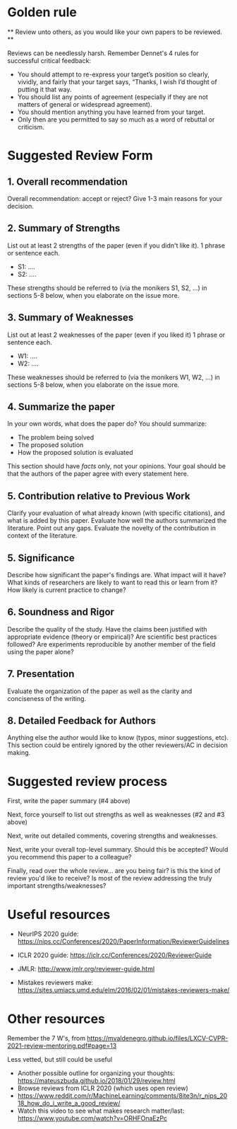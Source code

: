 # Golden rule

** Review unto others, as you would like your own papers to be reviewed. **

Reviews can be needlessly harsh. Remember Dennet's 4 rules for successful critical feedback:

* You should attempt to re-express your target’s position so clearly, vividly, and fairly that your target says, “Thanks, I wish I’d thought of putting it that way.
* You should list any points of agreement (especially if they are not matters of general or widespread agreement).
* You should mention anything you have learned from your target.
* Only then are you permitted to say so much as a word of rebuttal or criticism.

# Suggested Review Form

## 1. Overall recommendation

Overall recommendation: accept or reject?
Give 1-3 main reasons for your decision.

## 2. Summary of Strengths

List out at least 2 strengths of the paper (even if you didn't like it).
1 phrase or sentence each.

- S1: ....
- S2: ....

These strengths should be referred to (via the monikers S1, S2, ...) in sections 5-8 below, when you elaborate on the issue more.

## 3. Summary of Weaknesses

List out at least 2 weaknesses of the paper (even if you liked it)
1 phrase or sentence each.

- W1: ....
- W2: ....

These weaknesses should be referred to (via the monikers W1, W2, ...) in sections 5-8 below, when you elaborate on the issue more.

## 4. Summarize the paper 

In your own words, what does the paper do? 
You should summarize:
- The problem being solved
- The proposed solution
- How the proposed solution is evaluated

This section should have *facts* only, not your opinions.
Your goal should be that the authors of the paper agree with every statement here.

## 5. Contribution relative to Previous Work

Clarify your evaluation of what already known (with specific citations), and what is added by this paper.
Evaluate how well the authors summarized the literature. Point out any gaps.
Evaluate the novelty of the contribution in context of the literature.

## 5. Significance

Describe how significant the paper's findings are. What impact will it have?
What kinds of researchers are likely to want to read this or learn from it? How likely is current practice to change?

## 6. Soundness and Rigor

Describe the quality of the study.
Have the claims been justified with appropriate evidence (theory or empirical)?
Are scientific best practices followed?
Are experiments reproducible by another member of the field using the paper alone?

## 7. Presentation

Evaluate the organization of the paper as well as the clarity and conciseness of the writing.

## 8. Detailed Feedback for Authors

Anything else the author would like to know (typos, minor suggestions, etc).
This section could be entirely ignored by the other reviewers/AC in decision making.


# Suggested review process

First, write the paper summary (#4 above)

Next, force yourself to list out strengths as well as weaknesses (#2 and #3 above)

Next, write out detailed comments, covering strengths and weaknesses.

Next, write your overall top-level summary. Should this be accepted? Would you recommend this paper to a colleague?

Finally, read over the whole review... are you being fair? is this the kind of review you'd like to receive? Is most of the review addressing the truly important strengths/weaknesses?


# Useful resources

* NeurIPS 2020 guide: <https://nips.cc/Conferences/2020/PaperInformation/ReviewerGuidelines>
* ICLR 2020 guide: <https://iclr.cc/Conferences/2020/ReviewerGuide>
* JMLR: <http://www.jmlr.org/reviewer-guide.html>

* Mistakes reviewers make: <https://sites.umiacs.umd.edu/elm/2016/02/01/mistakes-reviewers-make/>

# Other resources

Remember the 7 W's, from <https://mvaldenegro.github.io/files/LXCV-CVPR-2021-review-mentoring.pdf#page=13>


Less vetted, but still could be useful

* Another possible outline for organizing your thoughts: <https://mateuszbuda.github.io/2018/01/29/review.html>
* Browse reviews from ICLR 2020 (which uses open review)
* <https://www.reddit.com/r/MachineLearning/comments/8ite3n/r_nips_2018_how_do_i_write_a_good_review/>
* Watch this video to see what makes research matter/last: <https://www.youtube.com/watch?v=ORHFOnaEzPc>
